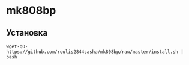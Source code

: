 # mk808bp

## Установка
`wget-qO- https://github.com/roulis2844sasha/mk808bp/raw/master/install.sh | bash`
